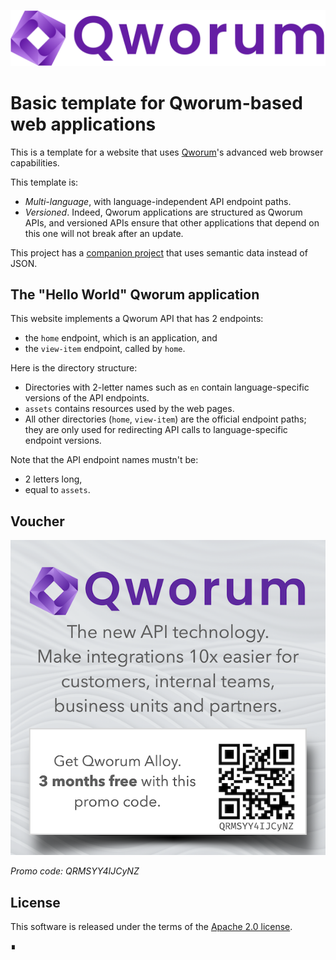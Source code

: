 ![Qworum logo and name](https://raw.githubusercontent.com/doga/qworum-website/master/build/assets/images/logos/Qworum-logo-and-name.svg "Qworum logo and name")

# Basic template for Qworum-based web applications

This is a template for a website that uses [Qworum](https://qworum.net)'s advanced web browser capabilities.

This template is:

- _Multi-language_, with language-independent API endpoint paths.
- _Versioned_. Indeed, Qworum applications are structured as Qworum APIs, and versioned APIs ensure that other applications that depend on this one will not break after an update.

This project has a [companion project](https://github.com/doga/qworum-application-template-with-semantic-data) that uses semantic data instead of JSON.

## The "Hello World" Qworum application

This website implements a Qworum API that has 2 endpoints:

- the `home` endpoint, which is an application, and
- the `view-item` endpoint, called by `home`.

Here is the directory structure:

- Directories with 2-letter names such as `en` contain language-specific versions of the API endpoints.
- `assets` contains resources used by the web pages.
- All other directories (`home`, `view-item`) are the official endpoint paths; they are only used for redirecting API calls to language-specific endpoint versions.

Note that the API endpoint names mustn't be:

- 2 letters long,
- equal to `assets`.

## Voucher

[![Qworum promo code](https://github.com/doga/doga/raw/main/qworum-promo-code-QRMSYY4IJCyNZ.png)](https://qworum.net/en/plans/)

_Promo code: QRMSYY4IJCyNZ_

## License

This software is released under the terms of the [Apache 2.0 license](https://www.apache.org/licenses/LICENSE-2.0).

∎
